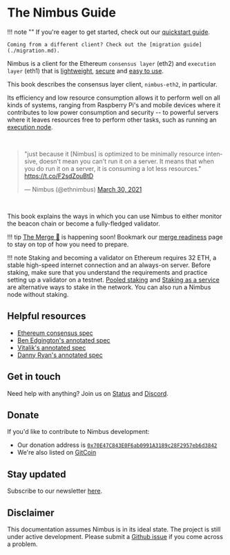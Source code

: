 # The Nimbus Guide

!!! note ""
    If you're eager to get started, check out our [quickstart guide](./quick-start.md).

    Coming from a different client? Check out the [migration guide](./migration.md).

Nimbus is a client for the Ethereum `consensus layer` (eth2) and `execution layer` (eth1) that is [lightweight](https://our.status.im/ethereum-is-green/), [secure](./audit.md) and [easy to use](./run-a-validator.md).

This book describes the consensus layer client, `nimbus-eth2`, in particular.

Its efficiency and low resource consumption allows it to perform well on all kinds of systems, ranging from Raspberry Pi's and mobile devices where it contributes to low power consumption and security -- to powerful servers where it leaves resources free to perform other tasks, such as running an [execution node](./eth1.md).

</br>

<blockquote class="twitter-tweet"><p lang="en" dir="ltr">&quot;just because it [Nimbus] is optimized to be minimally resource intensive, doesn&#39;t mean you can&#39;t run it on a server. It means that when you do run it on a server, it is consuming a lot less resources.&quot; <a href="https://t.co/F2sdZouBtD">https://t.co/F2sdZouBtD</a></p>&mdash; Nimbus (@ethnimbus) <a href="https://twitter.com/ethnimbus/status/1376836270245154817?ref_src=twsrc%5Etfw">March 30, 2021</a></blockquote> <script async src="https://platform.twitter.com/widgets.js" charset="utf-8"></script>

</br>

This book explains the ways in which you can use Nimbus to either monitor the beacon chain or become a fully-fledged validator.

!!! tip
    [The Merge 🐼](https://ethereum.org/en/upgrades/merge/) is happening soon! Bookmark our [merge readiness](./merge.md) page to stay on top of how you need to prepare.

!!! note
    Staking and becoming a validator on Ethereum requires 32 ETH, a stable high-speed internet connection and an always-on server. Before staking, make sure that you understand the requirements and practice setting up a validator on a testnet. [Pooled staking](https://ethereum.org/en/staking/pools/) and [Staking as a service](https://ethereum.org/en/staking/saas/) are alternative ways to stake in the network. You can also run a Nimbus node without staking.

## Helpful resources

- [Ethereum consensus spec](https://github.com/ethereum/consensus-specs/)
- [Ben Edgington's annotated spec](https://benjaminion.xyz/eth2-annotated-spec/phase0/beacon-chain/)
- [Vitalik's annotated spec](https://github.com/ethereum/annotated-spec/blob/master/phase0/beacon-chain.md)
- [Danny Ryan's annotated spec](https://notes.ethereum.org/@djrtwo/Bkn3zpwxB)

## Get in touch

Need help with anything? Join us on [Status](https://join.status.im/nimbus-general) and [Discord](https://discord.gg/9dWwPnG).

## Donate

If you'd like to contribute to Nimbus development:

* Our donation address is [`0x70E47C843E0F6ab0991A3189c28F2957eb6d3842`](https://etherscan.io/address/0x70E47C843E0F6ab0991A3189c28F2957eb6d3842)
* We're also listed on [GitCoin](https://gitcoin.co/grants/137/nimbus-2)

## Stay updated

Subscribe to our newsletter [here](https://subscribe.nimbus.guide/).

## Disclaimer

This documentation assumes Nimbus is in its ideal state. The project is still under active development. Please submit a [Github issue](https://github.com/status-im/nimbus-eth2/issues) if you come across a problem.

